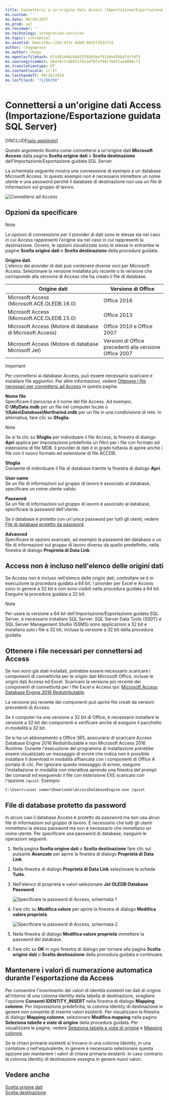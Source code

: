 ```yaml
---
title: Connettersi a un'origine dati Access (Importazione/Esportazione guidata SQL Server) | Microsoft Docs
ms.custom: ''
ms.date: 06/20/2017
ms.prod: sql
ms.reviewer: ''
ms.technology: integration-services
ms.topic: conceptual
ms.assetid: b44c159a-c33d-4f3c-bdb8-9832f35317c8
author: chugugrace
ms.author: chugu
ms.openlocfilehash: 67a361446c69425f6b05bef913ded568a7dcfd75
ms.sourcegitcommit: e8af8cfc0bb51f62a4f0fa794c784f1aed006c71
ms.translationtype: HT
ms.contentlocale: it-IT
ms.lasthandoff: 09/26/2019
ms.locfileid: "71296298"
---
```

# <a name="connect-to-an-access-data-source-sql-server-import-and-export-wizard"></a>Connettersi a un'origine dati Access (Importazione/Esportazione guidata SQL Server)

[!INCLUDE[ssis-appliesto](../../includes/ssis-appliesto-ssvrpluslinux-asdb-asdw-xxx.md)]


Questo argomento illustra come connettersi a un'origine dati **Microsoft Access** dalla pagina **Scelta origine dati** o **Scelta destinazione** dell'Importazione/Esportazione guidata SQL Server.

La schermata seguente mostra una connessione di esempio a un database Microsoft Access. In questo esempio non è necessario immettere un nome utente e una password perché il database di destinazione non usa un file di informazioni sul gruppo di lavoro.

![Connettersi ad Access](../../integration-services/import-export-data/media/connect-to-access.jpg)

## <a name="options-to-specify"></a>Opzioni da specificare

> [!NOTE]
> Le opzioni di connessione per il provider di dati sono le stesse sia nel caso in cui Access rappresenti l'origine sia nel caso in cui rappresenti la destinazione. Ovvero, le opzioni visualizzate sono le stesse in entrambe le pagine **Scelta origine dati** e **Scelta destinazione** della procedura guidata.

**Origine dati**  
L'elenco dei provider di dati può contenere diverse voci per Microsoft Access. Selezionare la versione installata più recente o la versione che corrisponde alla versione di Access che ha creato il file di database.

|Origine dati|Versione di Office|
|-------|-------|
|Microsoft Access (Microsoft.ACE.OLEDB.16.0)|Office 2016|
|Microsoft Access (Microsoft.ACE.OLEDB.15.0)|Office 2013|
|Microsoft Access (Motore di database di Microsoft Access)|Office 2010 e Office 2007|
|Microsoft Access (Motore di database Microsoft Jet)|Versioni di Office precedenti alla versione Office 2007|

> [!IMPORTANT]
> Per connettersi ai database Access, può essere necessario scaricare e installare file aggiuntivi. Per altre informazioni, vedere [Ottenere i file necessari per connettersi ad Access](#officeDownloads) in questa pagina.

 **Nome file**  
Specificare il percorso e il nome del file Access. Ad esempio, **C:\\MyData.mdb** per un file nel computer locale o **\\\\Sales\\Database\\Northwind.mdb** per un file in una condivisione di rete. In alternativa, fare clic su **Sfoglia**. 

> [!NOTE]
> Se si fa clic su **Sfoglia** per individuare il file Access, la finestra di dialogo **Apri** applica per impostazione predefinita un filtro per i file con formato ed estensione di file MDB. Il provider di dati è in grado tuttavia di aprire anche i file con il nuovo formato ed estensione di file ACCDB.
  
 **Sfoglia**  
 Consente di individuare il file di database tramite la finestra di dialogo **Apri**.  
  
 **User name**  
Se un file di informazioni sul gruppo di lavoro è associato al database, specificare un nome utente valido.  
  
 **Password**  
Se un file di informazioni sul gruppo di lavoro è associato al database, specificare la password dell'utente.
 
Se il database è protetto con un'unica password per tutti gli utenti, vedere [File di database protetto da password](#database_password).
  
 **Advanced**  
Specificare le opzioni avanzate, ad esempio la password del database o un file di informazioni sul gruppo di lavoro diverso da quello predefinito, nella finestra di dialogo **Proprietà di Data Link**.  

## <a name="i-dont-see-access-in-the-list-of-data-sources"></a>Access non è incluso nell'elenco delle origini dati
Se Access non è incluso nell'elenco delle origini dati, controllare se è in esecuzione la procedura guidata a 64 bit. I provider per Excel e Access sono in genere a 32 bit e non sono visibili nella procedura guidata a 64 bit. Eseguire la procedura guidata a 32 bit.

> [!NOTE]
> Per usare la versione a 64 bit dell'Importazione/Esportazione guidata SQL Server, è necessario installare SQL Server. SQL Server Data Tools (SSDT) e SQL Server Management Studio (SSMS) sono applicazioni a 32 bit e installano solo i file a 32 bit, inclusa la versione a 32 bit della procedura guidata.

## <a name="officeDownloads"></a>Ottenere i file necessari per connettersi ad Access  
Se non sono già stati installati, potrebbe essere necessario scaricare i componenti di connettività per le origini dati Microsoft Office, incluse le origini dati Access ed Excel. Scaricare la versione più recente dei componenti di connettività per i file Excel e Access qui: [Microsoft Access Database Engine 2016 Redistributable](https://www.microsoft.com/download/details.aspx?id=54920).
  
La versione più recente dei componenti può aprire file creati da versioni precedenti di Access.

Se il computer ha una versione a 32 bit di Office, è necessario installare la versione a 32 bit dei componenti e verificare anche di eseguire il pacchetto in modalità a 32 bit.

Se si ha un abbonamento a Office 365, assicurarsi di scaricare Access Database Engine 2016 Redistributable e non Microsoft Access 2016 Runtime. Durante l'esecuzione del programma di installazione potrebbe essere visualizzato un messaggio di errore che indica non è possibile installare il download in modalità affiancata con i componenti di Office A portata di clic. Per ignorare questo messaggio di errore, eseguire l'installazione in modalità non interattiva aprendo una finestra del prompt dei comandi ed eseguendo il file con estensione EXE scaricato con l'opzione `/quiet`. Esempio:

`C:\Users\<user name>\Downloads\AccessDatabaseEngine.exe /quiet`

## <a name="database_password"></a> File di database protetto da password
In alcuni casi il database Access è protetto da password ma non usa alcun file di informazioni sul gruppo di lavoro. È necessario che tutti gli utenti immettano la stessa password ma non è necessario che immettano un nome utente. Per specificare una password di database, eseguire le operazioni seguenti.

1.  Nella pagina **Scelta origine dati** o **Scelta destinazione** fare clic sul pulsante **Avanzate** per aprire la finestra di dialogo **Proprietà di Data Link**.  
2.  Nella finestra di dialogo **Proprietà di Data Link** selezionare la scheda **Tutte**.  
3.  Nell'elenco di proprietà e valori selezionare **Jet OLEDB:Database Password**.   
    
    ![Specificare la password di Access, schermata 1](../../integration-services/import-export-data/media/specify-access-password-screen-1.jpg) 
4.  Fare clic su **Modifica valore** per aprire la finestra di dialogo **Modifica valore proprietà**.  
    
    ![Specificare la password di Access, schermata 2](../../integration-services/import-export-data/media/specify-access-password-screen-2.jpg)
5.  Nella finestra di dialogo **Modifica valore proprietà** immettere la password del database.
6.  Fare clic su **OK** in ogni finestra di dialogo per tornare alla pagina **Scelta origine dati** o **Scelta destinazione** della procedura guidata e continuare.

## <a name="keep-your-autonumber-values-when-you-export-from-access"></a>Mantenere i valori di numerazione automatica durante l'esportazione da Access
Per consentire l'inserimento dei valori di identità esistenti nei dati di origine all'interno di una colonna Identity della tabella di destinazione, scegliere l'opzione **Consenti IDENTITY_INSERT** nella finestra di dialogo **Mapping colonne**. Per impostazione predefinita, la colonna Identity di destinazione in genere non consente di inserire valori esistenti. Per visualizzare la finestra di dialogo **Mapping colonne**, selezionare **Modifica mapping** nella pagina **Seleziona tabelle e viste di origine** della procedura guidata. Per visualizzare le pagine, vedere [Seleziona tabelle e viste di origine](../../integration-services/import-export-data/select-source-tables-and-views-sql-server-import-and-export-wizard.md) e [Mapping colonne](../../integration-services/import-export-data/column-mappings-sql-server-import-and-export-wizard.md).

Se le chiavi primarie esistenti si trovano in una colonna Identity, in una contatore o nell'equivalente, in genere è necessario selezionare questa opzione per mantenere i valori di chiave primaria esistenti. In caso contrario la colonna Identity di destinazione assegna in genere nuovi valori.

## <a name="see-also"></a>Vedere anche
[Scelta origine dati](../../integration-services/import-export-data/choose-a-data-source-sql-server-import-and-export-wizard.md)  
[Scelta destinazione](../../integration-services/import-export-data/choose-a-destination-sql-server-import-and-export-wizard.md)

